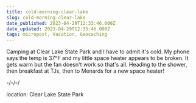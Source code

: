 ```yaml
---
title: cold-morning-clear-lake
slug: cold-morning-clear-lake
date_published: 2023-04-29T12:33:46.000Z
date_updated: 2023-04-29T12:33:46.000Z
tags: micropost, Vacation, Geocaching
---
```


Camping at Clear Lake State Park and I have to admit it's cold.  My phone says the temp is 37°F and my little space heater appears to be broken.  It gets warm but the fan doesn't work so that's all.  Heading to the shower, then breakfast at TJs, then to Menards for a new space heater!

-/-/-/

location: Clear Lake State Park
